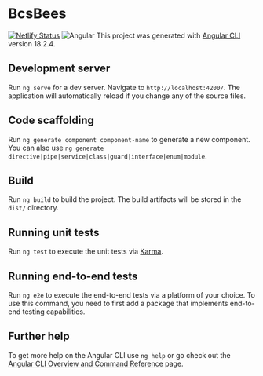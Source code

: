 # BcsBees
[![Netlify Status](https://api.netlify.com/api/v1/badges/2c5f9f8d-6381-40a0-8eb2-c730b9737e25/deploy-status)](https://app.netlify.com/sites/bcsbees/deploys)
![Angular](https://img.shields.io/badge/angular-%23DD0031.svg?style=for-the-badge&logo=angular&logoColor=white)
This project was generated with [Angular CLI](https://github.com/angular/angular-cli) version 18.2.4.

## Development server

Run `ng serve` for a dev server. Navigate to `http://localhost:4200/`. The application will automatically reload if you change any of the source files.

## Code scaffolding

Run `ng generate component component-name` to generate a new component. You can also use `ng generate directive|pipe|service|class|guard|interface|enum|module`.

## Build

Run `ng build` to build the project. The build artifacts will be stored in the `dist/` directory.

## Running unit tests

Run `ng test` to execute the unit tests via [Karma](https://karma-runner.github.io).

## Running end-to-end tests

Run `ng e2e` to execute the end-to-end tests via a platform of your choice. To use this command, you need to first add a package that implements end-to-end testing capabilities.

## Further help

To get more help on the Angular CLI use `ng help` or go check out the [Angular CLI Overview and Command Reference](https://angular.dev/tools/cli) page.
